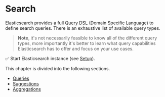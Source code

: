 # Search

Elasticsearch provides a full [Query DSL](https://www.elastic.co/guide/en/elasticsearch/reference/current/query-dsl.html) (Domain Specific Language) to define search queries. There is an exhaustive list of available query types. 

> **Note**, it's not necessarily feasible to know all of the different query types, more importantly it's better to learn what query capabilities Elasticsearch has to offer and focus on your use cases.

✅ Start Elasticsearch instance (see [Setup](./../introduction/setup.md)).

This chapter is divided into the following sections.

* [Queries](./queries/README.md)
* [Suggestions](./suggestions/README.md)
* [Aggregations](./aggregations/README.md)
